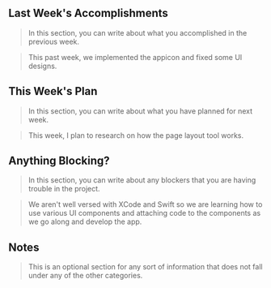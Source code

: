 ## Last Week's Accomplishments

> In this section, you can write about what you accomplished in the previous week.

> This past week, we implemented the appicon and fixed some UI designs.

## This Week's Plan

> In this section, you can write about what you have planned for next week.

> This week, I plan to research on how the page layout tool works.

## Anything Blocking?

> In this section, you can write about any blockers that you are having trouble in the project.

> We aren't well versed with XCode and Swift so we are learning how to use various UI components and attaching code to the components as we go along and develop the app.

## Notes

> This is an optional section for any sort of information that does not fall under any of the other categories.
